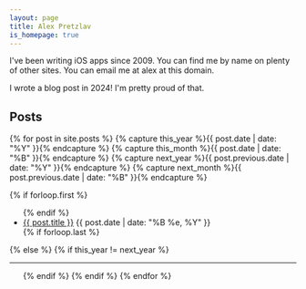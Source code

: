 ```yaml
---
layout: page
title: Alex Pretzlav
is_homepage: true
---
```


I've been writing iOS apps since 2009. You can find me by name on plenty of other sites. You can email me at alex at this domain.

I wrote a blog post in 2024! I'm pretty proud of that.

<div>
<h2>Posts</h2>

{% for post in site.posts  %}
  {% capture this_year %}{{ post.date | date: "%Y" }}{% endcapture %}
  {% capture this_month %}{{ post.date | date: "%B" }}{% endcapture %}
  {% capture next_year %}{{ post.previous.date | date: "%Y" }}{% endcapture %}
  {% capture next_month %}{{ post.previous.date | date: "%B" }}{% endcapture %}

  {% if forloop.first %}
    <ul>
  {% endif %}
      <li><a href="{{ site.baseurl }}{{ post.url }}">{{ post.title }}</a> <span>{{ post.date | date: "%B %e, %Y" }}</span></li>
  {% if forloop.last %}
    </ul>
  {% else %}
    {% if this_year != next_year %}
      </ul>
      <hr>
      <ul>
    {% endif %}
  {% endif %}
{% endfor %}
</div>